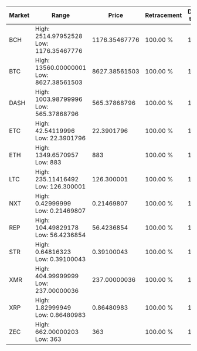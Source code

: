 | Market | Range | Price| Retracement | Doubles to 50% |
| --- | --- | --- | --- | --- |
| BCH | High: 2514.97952528<br />Low: 1176.35467776 | 1176.35467776 | 100.00 % | 1.57 |
| BTC | High: 13560.00000001<br />Low: 8627.38561503 | 8627.38561503 | 100.00 % | 1.29 |
| DASH | High: 1003.98799996<br />Low: 565.37868796 | 565.37868796 | 100.00 % | 1.39 |
| ETC | High: 42.54119996<br />Low: 22.3901796 | 22.3901796 | 100.00 % | 1.45 |
| ETH | High: 1349.6570957<br />Low: 883 | 883 | 100.00 % | 1.26 |
| LTC | High: 235.11416492<br />Low: 126.300001 | 126.300001 | 100.00 % | 1.43 |
| NXT | High: 0.42999999<br />Low: 0.21469807 | 0.21469807 | 100.00 % | 1.50 |
| REP | High: 104.49829178<br />Low: 56.4236854 | 56.4236854 | 100.00 % | 1.43 |
| STR | High: 0.64816323<br />Low: 0.39100043 | 0.39100043 | 100.00 % | 1.33 |
| XMR | High: 404.99999999<br />Low: 237.00000036 | 237.00000036 | 100.00 % | 1.35 |
| XRP | High: 1.82999949<br />Low: 0.86480983 | 0.86480983 | 100.00 % | 1.56 |
| ZEC | High: 662.00000203<br />Low: 363 | 363 | 100.00 % | 1.41 |
